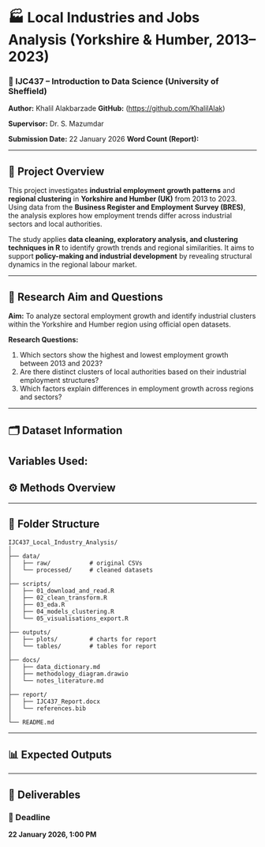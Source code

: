 # 🏭 Local Industries and Jobs Analysis (Yorkshire & Humber, 2013–2023)

### 📘 IJC437 – Introduction to Data Science (University of Sheffield)

**Author:** Khalil Alakbarzade
**GitHub:** (https://github.com/KhalilAlak)

**Supervisor:** Dr. S. Mazumdar

**Submission Date:** 22 January 2026
**Word Count (Report):** 

---

## 🎯 Project Overview

This project investigates **industrial employment growth patterns** and **regional clustering** in **Yorkshire and Humber (UK)** from 2013 to 2023.
Using data from the **Business Register and Employment Survey (BRES)**, the analysis explores how employment trends differ across industrial sectors and local authorities.

The study applies **data cleaning, exploratory analysis, and clustering techniques in R** to identify growth trends and regional similarities.
It aims to support **policy-making and industrial development** by revealing structural dynamics in the regional labour market.

---

## 🧠 Research Aim and Questions

**Aim:**
To analyze sectoral employment growth and identify industrial clusters within the Yorkshire and Humber region using official open datasets.

**Research Questions:**

1. Which sectors show the highest and lowest employment growth between 2013 and 2023?
2. Are there distinct clusters of local authorities based on their industrial employment structures?
3. Which factors explain differences in employment growth across regions and sectors?

---

## 🗂️ Dataset Information


**Variables Used:**
---

## ⚙️ Methods Overview


---

## 🧮 Folder Structure

```
IJC437_Local_Industry_Analysis/
│
├── data/
│   ├── raw/           # original CSVs
│   └── processed/     # cleaned datasets
│
├── scripts/
│   ├── 01_download_and_read.R
│   ├── 02_clean_transform.R
│   ├── 03_eda.R
│   ├── 04_models_clustering.R
│   └── 05_visualisations_export.R
│
├── outputs/
│   ├── plots/         # charts for report
│   └── tables/        # tables for report
│
├── docs/
│   ├── data_dictionary.md
│   ├── methodology_diagram.drawio
│   └── notes_literature.md
│
├── report/
│   ├── IJC437_Report.docx
│   └── references.bib
│
└── README.md
```

---

## 📊 Expected Outputs



---

## 🧩 Deliverables



### 📅 Deadline

**22 January 2026, 1:00 PM**




